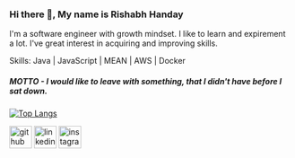 
### Hi there 👋, My name is Rishabh Handay
I'm a software engineer with growth mindset. I like to learn and expirement a lot. I've great interest in acquiring and improving skills.

Skills: Java | JavaScript | MEAN | AWS | Docker 
##### MOTTO - I would like to leave with something, that I didn't have before I sat down.

[![Top Langs](https://github-readme-stats.vercel.app/api/top-langs/?username=rishabhhanday)](https://github.com/anuraghazra/github-readme-stats)

[<img src='https://cdn.jsdelivr.net/npm/simple-icons@3.0.1/icons/github.svg' alt='github' height='40'>](https://github.com/rishabhhanday)  [<img src='https://cdn.jsdelivr.net/npm/simple-icons@3.0.1/icons/linkedin.svg' alt='linkedin' height='40'>](https://www.linkedin.com/in/rishabh-handay-46bb141b1/)  [<img src='https://cdn.jsdelivr.net/npm/simple-icons@3.0.1/icons/instagram.svg' alt='instagram' height='40'>](https://www.instagram.com/rishabh_handay/)  
